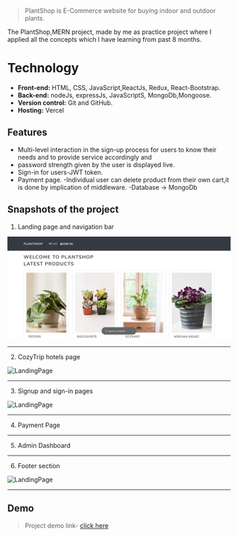 

<br>

> PlantShop is E-Commerce website for buying indoor and outdoor plants.

The PlantShop,MERN project, made by me as practice project where I applied all the concepts which I have learning from past 8 months.




  
# Technology

- **Front-end:** HTML, CSS, JavaScript,ReactJs, Redux, React-Bootstrap.
- **Back-end:** nodeJs, expressJs, JavaScriptS, MongoDb,Mongoose.
- **Version control:** Git and GitHub.
- **Hosting:** Vercel

  
## Features


- Multi-level interaction in the sign-up process for users to
know their needs and to provide service accordingly and
- password strength given by the user is displayed live.
- Sign-in for users-JWT token.
- Payment page.
-Individual user can delete product from their own cart,it is done by implication of middleware.
-Database -> MongoDb

## Snapshots of the project

1. Landing page and navigation bar

![LandingPage](/plant1.png)
*******************************************************************************

2. CozyTrip hotels page

![LandingPage](Frontend/src/Assects/readme/header.png)
*******************************************************************************

3. Signup and sign-in pages
    

![LandingPage](Frontend/src/Assects/readme/login.png)
*******************************************************************************

4. Payment Page
    

*******************************************************************************

5. Admin Dashboard
   

***********************************************************************

6. Footer section

![LandingPage](Frontend/src/Assects/readme/footer.png)
***********************************************************************

 
## Demo

>Project demo link- 
<a href="https://frotend-shvaniawsthi001-gmailcom.vercel.app/">click here</a>


  










